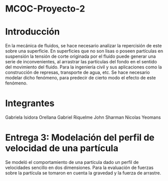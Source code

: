 # MCOC-Proyecto-2

Introducción
==============

En la mecánica de fluidos, se hace necesario analizar la repercisión de este sobre una superficie. En superficies que no son lisas o poseen partículas en suspensión la tensión de corte originada por el fluído puede generar una serie de inconvenientes, al arrastrar las partículas del fondo en el sentido del movimiento del fluido. Para la ingeniería civil y sus aplicaciones como la construcción de represas, transporte de agua, etc. Se hace necesario modelar dicho fenómeno, para predecir de cierto modo el efecto de este fenómeno. 

Integrantes
==============

Gabriela Isidora Orellana
Gabriel Riquelme
John Sharman
Nicolas Yeomans

Entrega 3: Modelación del perfil de velocidad de una partícula 
==============
Se modeló el comportamiento de una partícula dado un perfil de velocidades sencillo en dos dimensiones. Para la evaluación de fuerzas sobre la partícula se  tomaron en cuenta la gravedad y la fuerza de arrastre. 
